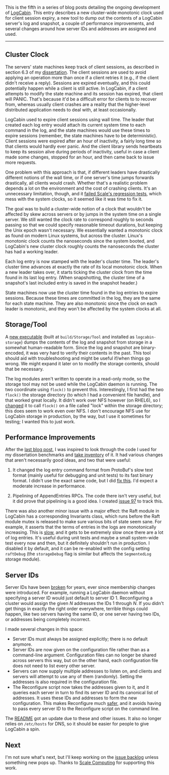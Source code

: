 This is the fifth in a series of blog posts detailing the ongoing development
of [LogCabin](https://github.com/logcabin/logcabin). This entry describes a new
cluster-wide monotonic clock used for client session expiry, a new tool to dump
out the contents of a LogCabin server's log and snapshot, a couple of
performance improvements, and several changes around how server IDs and
addresses are assigned and used.

----

Cluster Clock
-------------

The servers' state machines keep track of client sessions, as described in
section 6.3 of my
[dissertation](https://github.com/ongardie/dissertation/#readme). The client
sessions are used to avoid applying an operation more than once if a client
retries it (e.g., if the client didn't receive a reply). Sessions are expired
eventually, and this could potentially happen while a client is still active.
In LogCabin, if a client attempts to modify the state machine and its session
has expired, that client will PANIC. That's because it'd be a difficult error
for clients to to recover from, whereas usually client crashes are a reality
that the higher-level distributed application needs to deal with, at least
occasionally.

LogCabin used to expire client sessions using wall time. The leader that
created each log entry would attach its current system time to each command in
the log, and the state machines would use these times to expire sessions
(remember, the state machines have to be deterministic). Client sessions were
expired after an hour of inactivity,  a fairly long time so that clients would
hardly ever panic. And the client library sends heartbeats to keep its session
alive during periods of inactivity, useful in case a client made some changes,
stopped for an hour, and then came back to issue more requests.

One problem with this approach is that, if different leaders have drastically
different notions of the wall time, or if one server's time jumps forwards
drastically, all clients would crash. Whether that's a realistic problem
depends a lot on the environment and the cost of crashing clients. It's an
unnecessary limitation, though, and it [failed Scale's regression
tests](https://github.com/logcabin/logcabin/issues/90), which mess with the
system clocks, so it seemed like it was time to fix it.

The goal was to build a cluster-wide notion of a clock that wouldn't be
affected by skew across servers or by jumps in the system time on a single
server. We still wanted the clock rate to correspond roughly to seconds passing
so that we could specify reasonable timeout durations, but keeping the Unix
epoch wasn't necessary. We essentially wanted a monotonic clock as found on
modern Linux systems, but across the cluster. Linux's monotonic clock counts
the nanoseconds since the system booted, and LogCabin's new cluster clock
roughly counts the nanoseconds the cluster has had a working leader.

Each log entry is now stamped with the leader's cluster time. The leader's
cluster time advances at exactly the rate of its local monotonic clock. When a
new leader takes over, it starts ticking the cluster clock from the time found
in its last log entry. (When snapshotting, the cluster time of a snapshot's
last included entry is saved in the snapshot header.)

State machines now use the cluster time found in the log entries to expire
sessions. Because these times are committed in the log, they are the same for
each state machine. They are also monotonic since the clock on each leader is
monotonic, and they won't be affected by the system clocks at all.


Storage/Tool
------------

A [new executable](https://github.com/logcabin/logcabin/commit/7ff9a7c1) (built
at `build/Storage/Tool` and installed as `logcabin-storage`) dumps the contents
of the log and snapshot from storage in a somewhat human-readable form. Since
the log and snapshot are binary-encoded, it was very hard to verify their
contents in the past. This tool should aid with troubleshooting and might be
useful if/when things go wrong. We might expand it later on to modify the
storage contents, should that be necessary.

The log modules aren't written to operate in a read-only mode, so the storage
tool may not be used while the LogCabin daemon is running. The two coordinate
using `flock()` to prevent this. Interestingly, I first had the two `flock()`
the storage directory (to which I had a convenient file handle), and that
worked great locally. It didn't work over NFS however (on RHEL6), so I
[changed](https://github.com/logcabin/logcabin/commit/b97b9180) it to call
`flock()` on a file called "lock" within the storage directory; this does seem
to work even over NFS. I don't encourage NFS use for LogCabin storage in
production, by the way, but I use it sometimes for testing; I wanted this to
just work.


Performance Improvements
------------------------

After the [last blog post](${URL_PREFIX}/blog/logcabin-2015-02-11/),
I was inspired to look through the code I used for my dissertation benchmarks
and [take inventory](https://github.com/logcabin/logcabin/issues/95) of it.
It had various changes that aren't necessarily good ideas, and two that were useful:

1. It changed the log entry command format from ProtoBuf's slow text format
(mainly useful for debugging and unit tests) to its fast binary format. I
didn't use the exact same code, but I did [fix
this](https://github.com/logcabin/logcabin/issues/96). I'd expect a moderate
increase in performance.

2. Pipelining of AppendEntries RPCs. The code there isn't very useful, but it
did prove that pipelining is a good idea. I created [issue
97](https://github.com/logcabin/logcabin/issues/97) to track this.

There was also another minor issue with a major effect: the Raft module in
LogCabin has a corresponding Invariants class, which runs before the Raft
module mutex is released to make sure various bits of state seem sane. For
example, it asserts that the terms of entries in the logs are monotonically
increasing. This is [slow](https://github.com/logcabin/logcabin/issues/98), and
it gets to be extremely slow once there are a lot of log entries. It's useful
during unit tests and maybe a small system-wide test every now and then, but it
definitely shouldn't run in production. I disabled it by default, and it can be
re-enabled with the config setting `raftDebug` (the `storageDebug` flag is
similar but affects the `SegmentedLog` storage module).


Server IDs
----------

Server IDs have been [broken](https://github.com/logcabin/logcabin/issues/47)
for years, ever since membership changes were introduced. For example, running
a LogCabin daemon without specifying a server ID would just default to server
ID 1. Reconfiguring a cluster would assign the given *N* addresses the IDs 1
through *N*. If you didn't get things in exactly the right order everywhere,
terrible things could happen, like two servers having the same ID, or one
server having two IDs, or addresses being completely incorrect.

I made several changes in this space:

- Server IDs must always be assigned explicitly; there is no default anymore.
- Server IDs are now given on the configuration file rather than as a
command-line argument. Configuration files can no longer be shared across
servers this way, but on the other hand, each configuration file does not need
to list every other server.
- Servers can now supply multiple addresses to listen on, and clients and
servers will attempt to use any of them (randomly). Setting the addresses is
also required in the configuration file.
- The Reconfigure script now takes the addresses given to it, and it queries
each server in turn to find its server ID and its canonical list of addresses.
It uses these IDs and addresses to form the new configuration. This makes
Reconfigure much [safer](https://github.com/logcabin/logcabin/issues/73), and
it avoids having to pass every server ID to the Reconfigure script on the
command line.

The [README](https://github.com/logcabin/logcabin#readme) got an update due to
these and other issues. It also no longer relies on `/etc/hosts` for DNS, so it
should be easier for people to give LogCabin a spin.

Next
----

I'm not sure what's next, but I'll keep working on the [issue
backlog](https://github.com/logcabin/logcabin/issues) unless something new pops
up. Thanks to [Scale Computing](http://www.scalecomputing.com) for supporting
this work.
